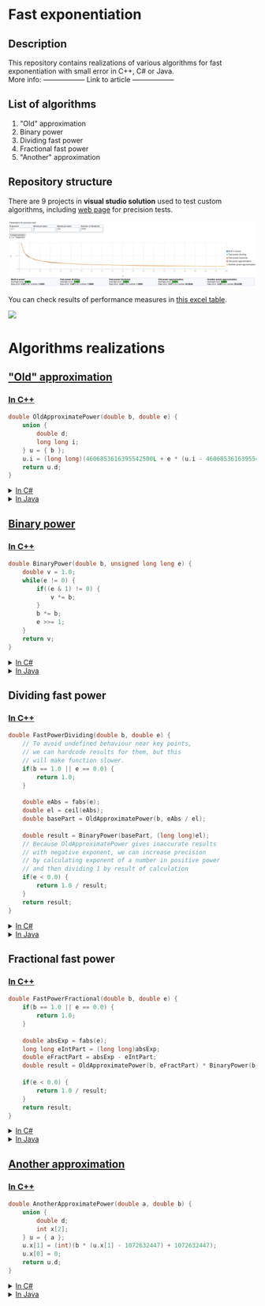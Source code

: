 # Fast exponentiation

## Description

This repository contains realizations of various algorithms for fast exponentiation with small error in C++, C# or Java.  
More info: —————— Link to article ——————

## List of algorithms

1. "Old" approximation
2. Binary power
3. Dividing fast power
4. Fractional fast power
5. "Another" approximation

## Repository structure

There are 9 projects in **visual studio solution** used to test custom algorithms, including [web page]() for precision tests.

<img src="Previews/Chart.png" />

You can check results of performance measures in [this excel table](Performance%20results/Results.xlsx).

<img src="Previews/С++_Speed.png" />

# Algorithms realizations

## ["Old" approximation](https://habr.com/ru/company/infopulse/blog/336110/)

### [In C++](https://github.com/alordash/FastExponentiation/blob/6d758e7bba7c2bc6433bdf1bb1b52655f89790ea/FastExponentiation/FastMathCpp/FastMath.cpp#L16)
```c++
double OldApproximatePower(double b, double e) {
    union {
        double d;
        long long i;
    } u = { b };
    u.i = (long long)(4606853616395542500L + e * (u.i - 4606853616395542500L));
    return u.d;
}
```
<details>
<summary><a href="https://github.com/alordash/FastExponentiation/blob/6d758e7bba7c2bc6433bdf1bb1b52655f89790ea/FastExponentiation/FastMath/FastMath.cs#L21">In C#</a></summary>

```C#
double OldApproximatePower(double b, double e) {
	long i = BitConverter.DoubleToInt64Bits(b);
	i = (long)(FastMath.doubleApproximator + e * (i - FastMath.doubleApproximator));
	return BitConverter.Int64BitsToDouble(i);
}
```
</details>

<details>
<summary><a href="https://github.com/alordash/FastExponentiation/blob/071ebb67d214b165c5f5cb4798fdfaf63b7fc4bb/Java/FastMath/src/FastMath.java#L15">In Java</a></summary>

```java
double OldApproximatePower(double b, double e) {
    long i = Double.doubleToLongBits(b);
    i = (long) (FastMath.doubleApproximator + e * (i - FastMath.doubleApproximator));
    return Double.longBitsToDouble(i);
}
```
</details>

## [Binary power](https://en.wikipedia.org/wiki/Exponentiation_by_squaring)

### [In C++](https://github.com/alordash/FastExponentiation/blob/6d758e7bba7c2bc6433bdf1bb1b52655f89790ea/FastExponentiation/FastMathCpp/FastMath.cpp#L3)
```c++
double BinaryPower(double b, unsigned long long e) {
	double v = 1.0;
	while(e != 0) {
		if((e & 1) != 0) {
			v *= b;
		}
		b *= b;
		e >>= 1;
	}
	return v;
}
```
<details>
<summary><a href="https://github.com/alordash/FastExponentiation/blob/6d758e7bba7c2bc6433bdf1bb1b52655f89790ea/FastExponentiation/FastMath/FastMath.cs#L5">In C#</a></summary>

```c#
double BinaryPower(double b, UInt64 e) {
	double v = 1d;
	while(e != 0) {
		if((e & 1) != 0) {
			v *= b;
		}
		b *= b;
		e >>= 1;
	}
	return v;
}
```
</details>

<details>
<summary><a href="https://github.com/alordash/FastExponentiation/blob/071ebb67d214b165c5f5cb4798fdfaf63b7fc4bb/Java/FastMath/src/FastMath.java#L2">In Java</a></summary>

```java
double BinaryPower(double b, long e) {
    double v = 1d;
    while (e > 0) {
        if ((e & 1) != 0) {
            v *= b;
        }
        b *= b;
        e >>= 1;
    }
    return v;
}
```
</details>

## Dividing fast power
### [In C++](https://github.com/alordash/FastExponentiation/blob/6d758e7bba7c2bc6433bdf1bb1b52655f89790ea/FastExponentiation/FastMathCpp/FastMath.cpp#L28)
```c++
double FastPowerDividing(double b, double e) {
	// To avoid undefined behaviour near key points,
	// we can hardcode results for them, but this
	// will make function slower.
	if(b == 1.0 || e == 0.0) {
		return 1.0;
	}

	double eAbs = fabs(e);
	double el = ceil(eAbs);
	double basePart = OldApproximatePower(b, eAbs / el);

	double result = BinaryPower(basePart, (long long)el);
	// Because OldApproximatePower gives inaccurate results
	// with negative exponent, we can increase precision
	// by calculating exponent of a number in positive power
	// and then dividing 1 by result of calculation
	if(e < 0.0) {
		return 1.0 / result;
	}
	return result;
}
```
<details>
<summary><a href="https://github.com/alordash/FastExponentiation/blob/6d758e7bba7c2bc6433bdf1bb1b52655f89790ea/FastExponentiation/FastMath/FastMath.cs#L27">In C#</a></summary>

```c#
double FastPowerDividing(double b, double e) {
	if(b == 1d || e == 0d) {
		return 1d;
	}

	var eAbs = Math.Abs(e);
	var el = Math.Ceiling(eAbs);
	var basePart = OldApproximatePower(b, eAbs / el);
	var result = BinaryPower(basePart, (long)el);
    
	if(e < 0d) {
		return 1d / result;
	}
	return result;
}
```
</details>

<details>
<summary><a href="https://github.com/alordash/FastExponentiation/blob/071ebb67d214b165c5f5cb4798fdfaf63b7fc4bb/Java/FastMath/src/FastMath.java#L25">In Java</a></summary>

```java
double FastPowerDividing(double b, double e) {
    if (b == 1d || e == 0d) {
        return 1d;
    }

    var eAbs = Math.abs(e);
    var el = Math.ceil(eAbs);
    var basePart = OldApproximatePower(b, eAbs / el);
    var result = BinaryPower(basePart, (long) el);
    
    if (e < 0d) {
        return 1d / result;
    }
    return result;
}
```
</details>

## Fractional fast power
### [In C++](https://github.com/alordash/FastExponentiation/blob/6d758e7bba7c2bc6433bdf1bb1b52655f89790ea/FastExponentiation/FastMathCpp/FastMath.cpp#L58)
```c++
double FastPowerFractional(double b, double e) {
	if(b == 1.0 || e == 0.0) {
		return 1.0;
	}

	double absExp = fabs(e);
	long long eIntPart = (long long)absExp;
	double eFractPart = absExp - eIntPart;
	double result = OldApproximatePower(b, eFractPart) * BinaryPower(b, eIntPart);
    
	if(e < 0.0) {
		return 1.0 / result;
	}
	return result;
}
```
<details>
<summary><a href="https://github.com/alordash/FastExponentiation/blob/6d758e7bba7c2bc6433bdf1bb1b52655f89790ea/FastExponentiation/FastMath/FastMath.cs#L59">In C#</a></summary>

```c#
double FastPowerFractional(double b, double e) {
	if(b == 1d || e == 0d) {
		return 1d;
	}

	double absExp = Math.Abs(e);
	long eIntPart = (long)absExp;
	double eFractPart = absExp - eIntPart;
	double result = OldApproximatePower(b, eFractPart) * BinaryPower(b, eIntPart);

	if(e < 0d) {
		return 1d / result;
	}
	return result;
}
```
</details>

<details>
<summary><a href="https://github.com/alordash/FastExponentiation/blob/5cb25a4ceb1963ee84fd80fc8000cafbedd7e47e/Java/FastMath/src/FastMath.java#L53">In Java</a></summary>

```java
double FastPowerFractional(double b, double e) {
    if (b == 1d || e == 0d) {
        return 1d;
    }

    double absExp = Math.abs(e);
    long eIntPart = (long)absExp;
    double eFractPart = absExp - eIntPart;
    double result = OldApproximatePower(b, eFractPart) * BinaryPower(b, eIntPart);

    if(e < 0d) {
        return 1d / result;
    }
    return result;
}
```
</details>

## [Another approximation](https://martin.ankerl.com/2007/10/04/optimized-pow-approximation-for-java-and-c-c/)

### [In C++](https://github.com/alordash/FastExponentiation/blob/6d758e7bba7c2bc6433bdf1bb1b52655f89790ea/FastExponentiation/FastMathCpp/FastMath.cpp#L77)
```c++
double AnotherApproximatePower(double a, double b) {
	union {
		double d;
		int x[2];
	} u = { a };
	u.x[1] = (int)(b * (u.x[1] - 1072632447) + 1072632447);
	u.x[0] = 0;
	return u.d;
}
```
<details>
<summary><a href="https://github.com/alordash/FastExponentiation/blob/6d758e7bba7c2bc6433bdf1bb1b52655f89790ea/FastExponentiation/FastMath/FastMath.cs#L78">In C#</a></summary>

```c#
double AnotherApproxPower(double a, double b) {
	int tmp = (int)(BitConverter.DoubleToInt64Bits(a) >> 32);
	int tmp2 = (int)(b * (tmp - 1072632447) + 1072632447);
	return BitConverter.Int64BitsToDouble(((long)tmp2) << 32);
}
```
</details>

<details>
<summary><a href="https://github.com/alordash/FastExponentiation/blob/5cb25a4ceb1963ee84fd80fc8000cafbedd7e47e/Java/FastMath/src/FastMath.java#L72">In Java</a></summary>

```java
double AnotherApproxPower(double a, double b) {
	int tmp = (int)(Double.doubleToLongBits(a) >> 32);
	int tmp2 = (int)(b * (tmp - 1072632447) + 1072632447);
	return Double.longBitsToDouble(((long)tmp2) << 32);
}
```
</details>